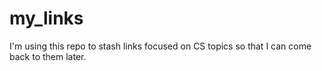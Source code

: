 # my_links
I'm using this repo to stash links focused on CS topics so that I can come back to them later.
